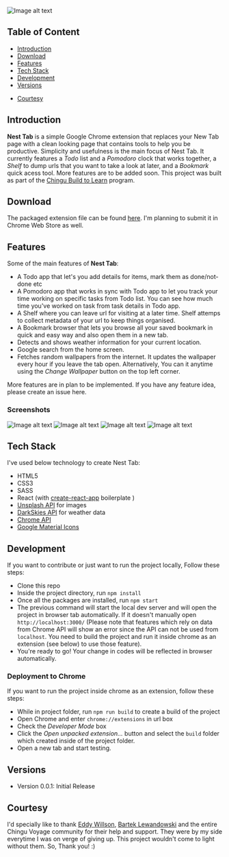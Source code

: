 ![Image alt text](https://i.imgur.com/JVWC1el.png "Main Screen")

## Table of Content
* [Introduction](https://github.com/faahim/nest-tab#introduction)
* [Download](https://github.com/faahim/nest-tab#download)
* [Features](https://github.com/faahim/nest-tab#features)
* [Tech Stack](https://github.com/faahim/nest-tab#tech-stack)
* [Development](https://github.com/faahim/nest-tab#development)
* [Versions](https://github.com/faahim/nest-tab#versions)
+ [Courtesy](https://github.com/faahim/nest-tab#courtesy)

Introduction
------------------------

**Nest Tab** is a simple Google Chrome extension that replaces your New Tab page with a clean looking page that contains tools to help you be productive. Simplicity and usefulness is the main focus of Nest Tab. It currently features a _Todo_ list and a _Pomodoro_ clock that works together, a _Shelf_ to dump urls that you want to take a look at later, and a _Bookmark_ quick acess tool. More features are to be added soon. This project was built as part of the [Chingu Build to Learn](https://medium.com/chingu/voyage-build-to-learn-handbook-4d4fc9370429) program.

Download
-------------------

The packaged extension file can be found [here]().
I'm planning to submit it in Chrome Web Store as well.

Features
------------------

Some of the main features of **Nest Tab**:
+ A Todo app that let's you add details for items, mark them as done/not-done etc
+ A Pomodoro app that works in sync with Todo app to let you track your time working on specific tasks from Todo list. You can see how much time you've worked on task from task details in Todo app.
+ A Shelf where you can leave url for visiting at a later time. Shelf attemps to collect metadata of your url to keep things organised.
+ A Bookmark browser that lets you browse all your saved bookmark in quick and easy way and also open them in a new tab.
+ Detects and shows weather information for your current location.
+ Google search from the home screen.
+ Fetches random wallpapers from the internet. It updates the wallpaper every hour if you leave the tab open. Alternatively, You can it anytime using the _Change Wallpaper_ button on the top left corner.

More features are in plan to be implemented. If you have any feature idea, please create an issue here.

### Screenshots

![Image alt text](https://i.imgur.com/Bsk2TcB.png "Todo App")
![Image alt text](https://i.imgur.com/PeW3CKq.png "Pomodoro App")
![Image alt text](https://i.imgur.com/Sse0qwU.png "Shelf App")
![Image alt text](https://i.imgur.com/unXGN4k.png "Bookmark App")


Tech Stack
-----------------

I've used below technology to create Nest Tab:
+ HTML5
+ CSS3
+ SASS
+ React (with [create-react-app](https://github.com/facebook/create-react-app) boilerplate )
+ [Unsplash API](https://source.unsplash.com/) for images
+ [DarkSkies API](https://darksky.net/dev) for weather data
+ [Chrome API](https://developer.chrome.com/extensions/api_index)
+ [Google Material Icons](https://material.io/icons/)


Development
----------------

If you want to contribute or just want to run the project locally, Follow these steps:
+ Clone this repo
+ Inside the project directory, run `npm install`
+ Once all the packages are installed, run `npm start`
+ The previous command will start the local dev server and will open the project in browser tab automatically. If it doesn't manually open `http://localhost:3000/` (Please note that features which rely on data from Chrome API will show an error since the API can not be used from `localhost`. You need to build the project and run it inside chrome as an extension (see below) to use those feature).
+ You're ready to go! Your change in codes will be reflected in browser automatically.

### Deployment to Chrome
If you want to run the project inside chrome as an extension, follow these steps:
+ While in project folder, run `npm run build` to create a build of the project
+ Open Chrome and enter `chrome://extensions` in url box
+ Check the _Developer Mode_ box
+ Click the _Open unpacked extension..._ button and select the `build` folder which created inside of the project folder.
+ Open a new tab and start testing.


Versions
------------------
+ Version 0.0.1: Initial Release


Courtesy
------------------
I'd specially like to thank [Eddy Willson](https://github.com/eddyw), [Bartek Lewandowski](https://github.com/Jabarlew) and the entire Chingu Voyage community for their help and support. They were by my side everytime I was on verge of giving up. This project wouldn't come to light without them. So, Thank you! :)